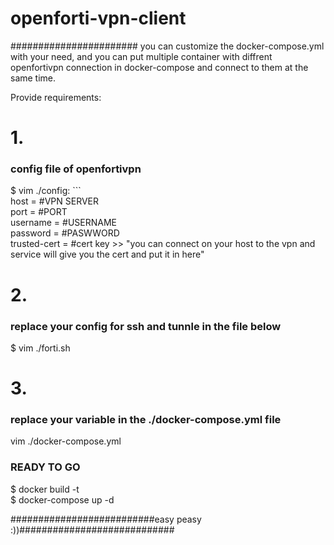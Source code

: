 # openforti-vpn-client<br/>
#######################
you can customize the docker-compose.yml with your need, and you can put multiple container with diffrent openfortivpn connection in docker-compose and connect to them at the same time.

Provide requirements:

<h1>1.</h1><h3>config file of openfortivpn</h3>
$ vim ./config:
```<br/>
host = #VPN SERVER<br/>
port = #PORT<br/>
username = #USERNAME<br/>
password = #PASWWORD<br/>
trusted-cert = #cert key >> "you can connect on your host to the vpn and service will give you the cert and put it in here"

<h1>2.</h1><h3>replace your config for ssh and tunnle in the file below</h3>
 $ vim ./forti.sh

<h1>3.</h1><h3>replace your variable in the ./docker-compose.yml file</h3>
vim ./docker-compose.yml<br/>

<h3>READY TO GO</h3>
$ docker build -t <br/>
$ docker-compose up -d<br/>

##########################easy peasy :))############################
